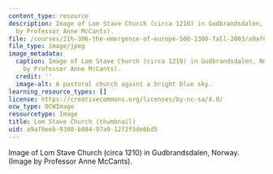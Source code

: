```yaml
---
content_type: resource
description: Image of Lom Stave Church (circa 1210) in Gudbrandsdalen, Norway. (Image
  by Professor Anne McCants).
file: /courses/21h-306-the-emergence-of-europe-500-1300-fall-2003/a9af0eeb9388b08497a912f2f5de6bd5_21h-306f03-th.jpg
file_type: image/jpeg
image_metadata:
  caption: Image of Lom Stave Church (circa 1210) in Gudbrandsdalen, Norway. (Image
    by Professor Anne McCants).
  credit: ''
  image-alt: A pastoral church againt a bright blue sky.
learning_resource_types: []
license: https://creativecommons.org/licenses/by-nc-sa/4.0/
ocw_type: OCWImage
resourcetype: Image
title: Lom Stave Church (thumbnail)
uid: a9af0eeb-9388-b084-97a9-12f2f5de6bd5
---
```

Image of Lom Stave Church (circa 1210) in Gudbrandsdalen, Norway. (Image by Professor Anne McCants).